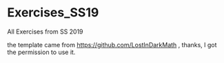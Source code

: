 # Exercises_SS19
All Exercises from SS 2019

the template came from https://github.com/LostInDarkMath , thanks, I got the permission to use it.
